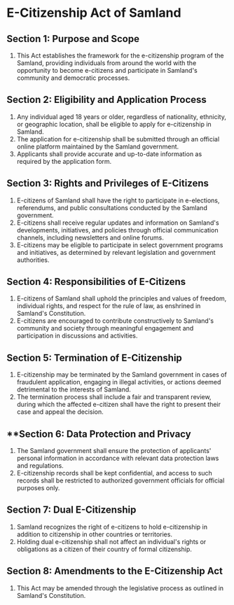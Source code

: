 # E-Citizenship Act of Samland

## Section 1: Purpose and Scope

1. This Act establishes the framework for the e-citizenship program of the Samland, providing individuals from around the world with the opportunity to become e-citizens and participate in Samland's community and democratic processes.

## Section 2: Eligibility and Application Process

1. Any individual aged 18 years or older, regardless of nationality, ethnicity, or geographic location, shall be eligible to apply for e-citizenship in Samland.
2. The application for e-citizenship shall be submitted through an official online platform maintained by the Samland government.
3. Applicants shall provide accurate and up-to-date information as required by the application form.

## Section 3: Rights and Privileges of E-Citizens

1. E-citizens of Samland shall have the right to participate in e-elections, referendums, and public consultations conducted by the Samland government.
2. E-citizens shall receive regular updates and information on Samland's developments, initiatives, and policies through official communication channels, including newsletters and online forums.
3. E-citizens may be eligible to participate in select government programs and initiatives, as determined by relevant legislation and government authorities.

## Section 4: Responsibilities of E-Citizens

1. E-citizens of Samland shall uphold the principles and values of freedom, individual rights, and respect for the rule of law, as enshrined in Samland's Constitution.
2. E-citizens are encouraged to contribute constructively to Samland's community and society through meaningful engagement and participation in discussions and activities.

## Section 5: Termination of E-Citizenship

1. E-citizenship may be terminated by the Samland government in cases of fraudulent application, engaging in illegal activities, or actions deemed detrimental to the interests of Samland.
2. The termination process shall include a fair and transparent review, during which the affected e-citizen shall have the right to present their case and appeal the decision.

## **Section 6: Data Protection and Privacy

1. The Samland government shall ensure the protection of applicants' personal information in accordance with relevant data protection laws and regulations.
2. E-citizenship records shall be kept confidential, and access to such records shall be restricted to authorized government officials for official purposes only.

## Section 7: Dual E-Citizenship

1. Samland recognizes the right of e-citizens to hold e-citizenship in addition to citizenship in other countries or territories.
2. Holding dual e-citizenship shall not affect an individual's rights or obligations as a citizen of their country of formal citizenship.

## Section 8: Amendments to the E-Citizenship Act

1. This Act may be amended through the legislative process as outlined in Samland's Constitution.

